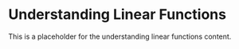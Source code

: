 # Understanding Linear Functions

This is a placeholder for the understanding linear functions content.